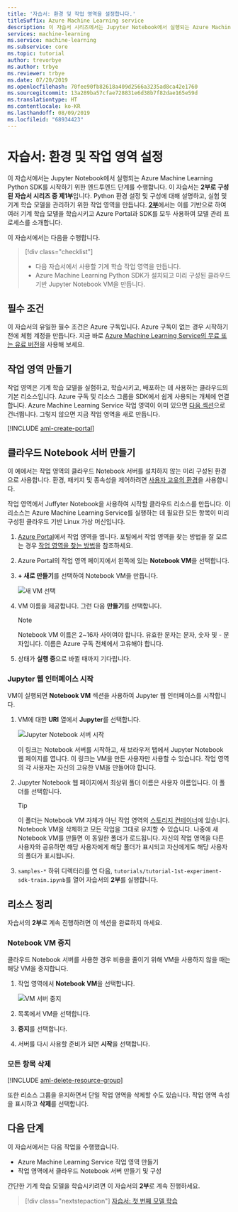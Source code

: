 ```yaml
---
title: '자습서: 환경 및 작업 영역을 설정합니다.'
titleSuffix: Azure Machine Learning service
description: 이 자습서 시리즈에서는 Jupyter Notebook에서 실행되는 Azure Machine Learning Python SDK를 시작하기 위한 엔드투엔드 단계를 수행합니다.  1부에서는 클라우드 Notebook 서버 환경을 만들고 실험 및 기계 학습 모델을 관리하는 작업 영역을 만드는 과정을 다룹니다.
services: machine-learning
ms.service: machine-learning
ms.subservice: core
ms.topic: tutorial
author: trevorbye
ms.author: trbye
ms.reviewer: trbye
ms.date: 07/20/2019
ms.openlocfilehash: 70fee90fb82618a409d2566a3235ad8ca42e1760
ms.sourcegitcommit: 13a289ba57cfae728831e6d38b7f82dae165e59d
ms.translationtype: HT
ms.contentlocale: ko-KR
ms.lasthandoff: 08/09/2019
ms.locfileid: "68934423"
---
```

# <a name="tutorial-set-up-environment-and-workspace"></a>자습서: 환경 및 작업 영역 설정

이 자습서에서는 Jupyter Notebook에서 실행되는 Azure Machine Learning Python SDK를 시작하기 위한 엔드투엔드 단계를 수행합니다. 이 자습서는 **2부로 구성된 자습서 시리즈 중 제1부**입니다. Python 환경 설정 및 구성에 대해 설명하고, 실험 및 기계 학습 모델을 관리하기 위한 작업 영역을 만듭니다. [**2부**](tutorial-1st-experiment-sdk-train.md)에서는 이를 기반으로 하여 여러 기계 학습 모델을 학습시키고 Azure Portal과 SDK를 모두 사용하여 모델 관리 프로세스를 소개합니다.

이 자습서에서는 다음을 수행합니다.

> [!div class="checklist"]
> * 다음 자습서에서 사용할 기계 학습 작업 영역을 만듭니다.
> * Azure Machine Learning Python SDK가 설치되고 미리 구성된 클라우드 기반 Jupyter Notebook VM을 만듭니다.

## <a name="prerequisites"></a>필수 조건

이 자습서의 유일한 필수 조건은 Azure 구독입니다. Azure 구독이 없는 경우 시작하기 전에 체험 계정을 만듭니다. 지금 바로 [Azure Machine Learning Service의 무료 또는 유료 버전](https://aka.ms/AMLFree)을 사용해 보세요.

## <a name="create-a-workspace"></a>작업 영역 만들기

작업 영역은 기계 학습 모델을 실험하고, 학습시키고, 배포하는 데 사용하는 클라우드의 기본 리소스입니다. Azure 구독 및 리소스 그룹을 SDK에서 쉽게 사용되는 개체에 연결합니다. Azure Machine Learning Service 작업 영역이 이미 있으면 [다음 섹션](#azure)으로 건너뜁니다. 그렇지 않으면 지금 작업 영역을 새로 만듭니다.

[!INCLUDE [aml-create-portal](../../../includes/aml-create-in-portal.md)]

## <a name="azure"></a>클라우드 Notebook 서버 만들기

이 예에서는 작업 영역의 클라우드 Notebook 서버를 설치하지 않는 미리 구성된 환경으로 사용합니다. 환경, 패키지 및 종속성을 제어하려면 [사용자 고유의 환경](how-to-configure-environment.md#local)을 사용합니다.

작업 영역에서 Juffyter Notebook을 사용하여 시작할 클라우드 리소스를 만듭니다. 이 리소스는 Azure Machine Learning Service를 실행하는 데 필요한 모든 항목이 미리 구성된 클라우드 기반 Linux 가상 머신입니다.

1. [Azure Portal](https://portal.azure.com/)에서 작업 영역을 엽니다. 포털에서 작업 영역을 찾는 방법을 잘 모르는 경우 [작업 영역을 찾는 방법](how-to-manage-workspace.md#view)을 참조하세요.

1. Azure Portal의 작업 영역 페이지에서 왼쪽에 있는 **Notebook VM**을 선택합니다.

1. **+ 새로 만들기**를 선택하여 Notebook VM을 만듭니다.

     ![새 VM 선택](./media/tutorial-1st-experiment-sdk-setup/add-workstation.png)

1. VM 이름을 제공합니다. 그런 다음 **만들기**를 선택합니다.

    > [!NOTE]
    > Notebook VM 이름은 2~16자 사이여야 합니다. 유효한 문자는 문자, 숫자 및 - 문자입니다.  이름은 Azure 구독 전체에서 고유해야 합니다.

1. 상태가 **실행 중**으로 바뀔 때까지 기다립니다.

### <a name="launch-jupyter-web-interface"></a>Jupyter 웹 인터페이스 시작

VM이 실행되면 **Notebook VM** 섹션을 사용하여 Jupyter 웹 인터페이스를 시작합니다.

1. VM에 대한 **URI** 열에서 **Jupyter**를 선택합니다.

    ![Jupyter Notebook 서버 시작](./media/tutorial-1st-experiment-sdk-setup/start-server.png)

    이 링크는 Notebook 서버를 시작하고, 새 브라우저 탭에서 Jupyter Notebook 웹 페이지를 엽니다. 이 링크는 VM을 만든 사용자만 사용할 수 있습니다. 작업 영역의 각 사용자는 자신의 고유한 VM을 만들어야 합니다.

1. Jupyter Notebook 웹 페이지에서 최상위 폴더 이름은 사용자 이름입니다. 이 폴더를 선택합니다.

    > [!TIP]
    > 이 폴더는 Notebook VM 자체가 아닌 작업 영역의 [스토리지 컨테이너](concept-workspace.md#resources)에 있습니다. Notebook VM을 삭제하고 모든 작업을 그대로 유지할 수 있습니다. 나중에 새 Notebook VM를 만들면 이 동일한 폴더가 로드됩니다. 자신의 작업 영역을 다른 사용자와 공유하면 해당 사용자에게 해당 폴더가 표시되고 자신에게도 해당 사용자의 폴더가 표시됩니다.

1. `samples-*` 하위 디렉터리를 연 다음, `tutorials/tutorial-1st-experiment-sdk-train.ipynb`를 열어 자습서의 **2부**를 실행합니다.

## <a name="end"></a> 리소스 정리

자습서의 **2부**로 계속 진행하려면 이 섹션을 완료하지 마세요.

### <a name="stop-the-notebook-vm"></a>Notebook VM 중지

클라우드 Notebook 서버를 사용한 경우 비용을 줄이기 위해 VM을 사용하지 않을 때는 해당 VM을 중지합니다.

1. 작업 영역에서 **Notebook VM**을 선택합니다.

   ![VM 서버 중지](./media/tutorial-1st-experiment-sdk-setup/stop-server.png)

1. 목록에서 VM을 선택합니다.

1. **중지**를 선택합니다.

1. 서버를 다시 사용할 준비가 되면 **시작**을 선택합니다.

### <a name="delete-everything"></a>모든 항목 삭제

[!INCLUDE [aml-delete-resource-group](../../../includes/aml-delete-resource-group.md)]

또한 리소스 그룹을 유지하면서 단일 작업 영역을 삭제할 수도 있습니다. 작업 영역 속성을 표시하고 **삭제**를 선택합니다.

## <a name="next-steps"></a>다음 단계

이 자습서에서는 다음 작업을 수행했습니다.

* Azure Machine Learning Service 작업 영역 만들기
* 작업 영역에서 클라우드 Notebook 서버 만들기 및 구성

간단한 기계 학습 모델을 학습시키려면 이 자습서의 **2부**로 계속 진행하세요.

> [!div class="nextstepaction"]
> [자습서: 첫 번째 모델 학습](tutorial-1st-experiment-sdk-train.md)
